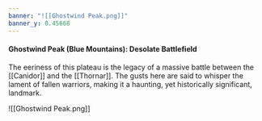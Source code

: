 ```yaml
---
banner: "![[Ghostwind Peak.png]]"
banner_y: 0.45668
---
```

#### Ghostwind Peak (Blue Mountains): Desolate Battlefield

The eeriness of this plateau is the legacy of a massive battle between the [[Canidor]] and the [[Thornar]]. The gusts here are said to whisper the lament of fallen warriors, making it a haunting, yet historically significant, landmark.

![[Ghostwind Peak.png]]